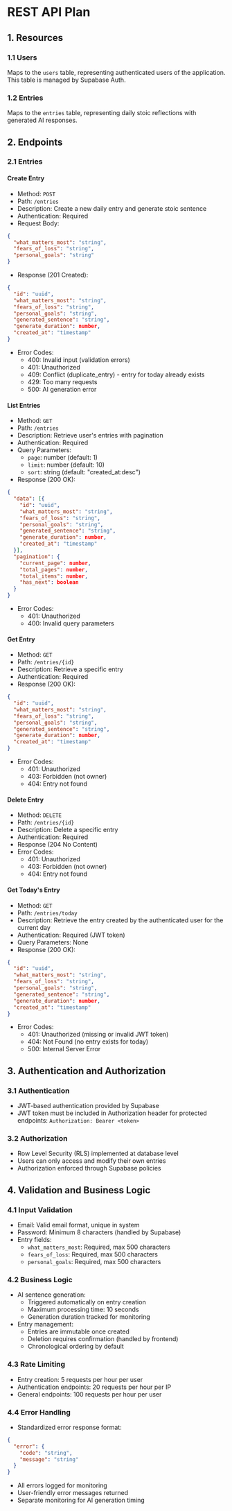 # REST API Plan

## 1. Resources

### 1.1 Users

Maps to the `users` table, representing authenticated users of the application. This table is managed by Supabase Auth.

### 1.2 Entries

Maps to the `entries` table, representing daily stoic reflections with generated AI responses.

## 2. Endpoints

### 2.1 Entries

#### Create Entry

- Method: `POST`
- Path: `/entries`
- Description: Create a new daily entry and generate stoic sentence
- Authentication: Required
- Request Body:

```json
{
  "what_matters_most": "string",
  "fears_of_loss": "string",
  "personal_goals": "string"
}
```

- Response (201 Created):

```json
{
  "id": "uuid",
  "what_matters_most": "string",
  "fears_of_loss": "string",
  "personal_goals": "string",
  "generated_sentence": "string",
  "generate_duration": number,
  "created_at": "timestamp"
}
```

- Error Codes:
  - 400: Invalid input (validation errors)
  - 401: Unauthorized
  - 409: Conflict (duplicate_entry) - entry for today already exists
  - 429: Too many requests
  - 500: AI generation error

#### List Entries

- Method: `GET`
- Path: `/entries`
- Description: Retrieve user's entries with pagination
- Authentication: Required
- Query Parameters:
  - `page`: number (default: 1)
  - `limit`: number (default: 10)
  - `sort`: string (default: "created_at:desc")
- Response (200 OK):

```json
{
  "data": [{
    "id": "uuid",
    "what_matters_most": "string",
    "fears_of_loss": "string",
    "personal_goals": "string",
    "generated_sentence": "string",
    "generate_duration": number,
    "created_at": "timestamp"
  }],
  "pagination": {
    "current_page": number,
    "total_pages": number,
    "total_items": number,
    "has_next": boolean
  }
}
```

- Error Codes:
  - 401: Unauthorized
  - 400: Invalid query parameters

#### Get Entry

- Method: `GET`
- Path: `/entries/{id}`
- Description: Retrieve a specific entry
- Authentication: Required
- Response (200 OK):

```json
{
  "id": "uuid",
  "what_matters_most": "string",
  "fears_of_loss": "string",
  "personal_goals": "string",
  "generated_sentence": "string",
  "generate_duration": number,
  "created_at": "timestamp"
}
```

- Error Codes:
  - 401: Unauthorized
  - 403: Forbidden (not owner)
  - 404: Entry not found

#### Delete Entry

- Method: `DELETE`
- Path: `/entries/{id}`
- Description: Delete a specific entry
- Authentication: Required
- Response (204 No Content)
- Error Codes:
  - 401: Unauthorized
  - 403: Forbidden (not owner)
  - 404: Entry not found

#### Get Today's Entry

- Method: `GET`
- Path: `/entries/today`
- Description: Retrieve the entry created by the authenticated user for the current day
- Authentication: Required (JWT token)
- Query Parameters: None
- Response (200 OK):

```json
{
  "id": "uuid",
  "what_matters_most": "string",
  "fears_of_loss": "string",
  "personal_goals": "string",
  "generated_sentence": "string",
  "generate_duration": number,
  "created_at": "timestamp"
}
```

- Error Codes:
  - 401: Unauthorized (missing or invalid JWT token)
  - 404: Not Found (no entry exists for today)
  - 500: Internal Server Error

## 3. Authentication and Authorization

### 3.1 Authentication

- JWT-based authentication provided by Supabase
- JWT token must be included in Authorization header for protected endpoints:
  `Authorization: Bearer <token>`

### 3.2 Authorization

- Row Level Security (RLS) implemented at database level
- Users can only access and modify their own entries
- Authorization enforced through Supabase policies

## 4. Validation and Business Logic

### 4.1 Input Validation

- Email: Valid email format, unique in system
- Password: Minimum 8 characters (handled by Supabase)
- Entry fields:
  - `what_matters_most`: Required, max 500 characters
  - `fears_of_loss`: Required, max 500 characters
  - `personal_goals`: Required, max 500 characters

### 4.2 Business Logic

- AI sentence generation:
  - Triggered automatically on entry creation
  - Maximum processing time: 10 seconds
  - Generation duration tracked for monitoring
- Entry management:
  - Entries are immutable once created
  - Deletion requires confirmation (handled by frontend)
  - Chronological ordering by default

### 4.3 Rate Limiting

- Entry creation: 5 requests per hour per user
- Authentication endpoints: 20 requests per hour per IP
- General endpoints: 100 requests per hour per user

### 4.4 Error Handling

- Standardized error response format:

```json
{
  "error": {
    "code": "string",
    "message": "string"
  }
}
```

- All errors logged for monitoring
- User-friendly error messages returned
- Separate monitoring for AI generation timing
